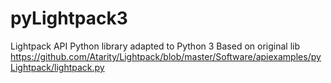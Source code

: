 # pyLightpack3
Lightpack API Python library adapted to Python 3
Based on original lib https://github.com/Atarity/Lightpack/blob/master/Software/apiexamples/pyLightpack/lightpack.py
